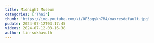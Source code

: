```yaml
---
title: Midnight Museum
categories: ['Thai']
thumb: 'https://img.youtube.com/vi/0F3pgykh7M4/maxresdefault.jpg'
pudate: 2024-07-12T03:17:45
videos: 2024-07-12-03-16-38
author: tin-sokhavuth
---
```

